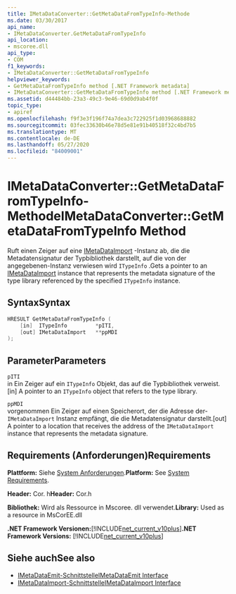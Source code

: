 ```yaml
---
title: IMetaDataConverter::GetMetaDataFromTypeInfo-Methode
ms.date: 03/30/2017
api_name:
- IMetaDataConverter.GetMetaDataFromTypeInfo
api_location:
- mscoree.dll
api_type:
- COM
f1_keywords:
- IMetaDataConverter::GetMetaDataFromTypeInfo
helpviewer_keywords:
- GetMetaDataFromTypeInfo method [.NET Framework metadata]
- IMetaDataConverter::GetMetaDataFromTypeInfo method [.NET Framework metadata]
ms.assetid: d44484bb-23a3-49c3-9e46-69d0d9ab4f0f
topic_type:
- apiref
ms.openlocfilehash: f9f3e3f196f74a7dea3c722925f1d03968688882
ms.sourcegitcommit: 03fec33630b46e78d5e81e91b40518f32c4bd7b5
ms.translationtype: MT
ms.contentlocale: de-DE
ms.lasthandoff: 05/27/2020
ms.locfileid: "84009001"
---
```

# <a name="imetadataconvertergetmetadatafromtypeinfo-method"></a><span data-ttu-id="ddb9d-102">IMetaDataConverter::GetMetaDataFromTypeInfo-Methode</span><span class="sxs-lookup"><span data-stu-id="ddb9d-102">IMetaDataConverter::GetMetaDataFromTypeInfo Method</span></span>
<span data-ttu-id="ddb9d-103">Ruft einen Zeiger auf eine [IMetaDataImport](imetadataimport-interface.md) -Instanz ab, die die Metadatensignatur der Typbibliothek darstellt, auf die von der angegebenen-Instanz verwiesen wird `ITypeInfo` .</span><span class="sxs-lookup"><span data-stu-id="ddb9d-103">Gets a pointer to an [IMetaDataImport](imetadataimport-interface.md) instance that represents the metadata signature of the type library referenced by the specified `ITypeInfo` instance.</span></span>  
  
## <a name="syntax"></a><span data-ttu-id="ddb9d-104">Syntax</span><span class="sxs-lookup"><span data-stu-id="ddb9d-104">Syntax</span></span>  
  
```cpp  
HRESULT GetMetaDataFromTypeInfo (  
    [in]  ITypeInfo         *pITI,  
    [out] IMetaDataImport   **ppMDI  
);  
```  
  
## <a name="parameters"></a><span data-ttu-id="ddb9d-105">Parameter</span><span class="sxs-lookup"><span data-stu-id="ddb9d-105">Parameters</span></span>  
 `pITI`  
 <span data-ttu-id="ddb9d-106">in Ein Zeiger auf ein `ITypeInfo` Objekt, das auf die Typbibliothek verweist.</span><span class="sxs-lookup"><span data-stu-id="ddb9d-106">[in] A pointer to an `ITypeInfo` object that refers to the type library.</span></span>  
  
 `ppMDI`  
 <span data-ttu-id="ddb9d-107">vorgenommen Ein Zeiger auf einen Speicherort, der die Adresse der- `IMetaDataImport` Instanz empfängt, die die Metadatensignatur darstellt.</span><span class="sxs-lookup"><span data-stu-id="ddb9d-107">[out] A pointer to a location that receives the address of the `IMetaDataImport` instance that represents the metadata signature.</span></span>  
  
## <a name="requirements"></a><span data-ttu-id="ddb9d-108">Requirements (Anforderungen)</span><span class="sxs-lookup"><span data-stu-id="ddb9d-108">Requirements</span></span>  
 <span data-ttu-id="ddb9d-109">**Plattform:** Siehe [System Anforderungen](../../get-started/system-requirements.md).</span><span class="sxs-lookup"><span data-stu-id="ddb9d-109">**Platform:** See [System Requirements](../../get-started/system-requirements.md).</span></span>  
  
 <span data-ttu-id="ddb9d-110">**Header:** Cor. h</span><span class="sxs-lookup"><span data-stu-id="ddb9d-110">**Header:** Cor.h</span></span>  
  
 <span data-ttu-id="ddb9d-111">**Bibliothek:** Wird als Ressource in Mscoree. dll verwendet.</span><span class="sxs-lookup"><span data-stu-id="ddb9d-111">**Library:** Used as a resource in MsCorEE.dll</span></span>  
  
 <span data-ttu-id="ddb9d-112">**.NET Framework Versionen:**[!INCLUDE[net_current_v10plus](../../../../includes/net-current-v10plus-md.md)]</span><span class="sxs-lookup"><span data-stu-id="ddb9d-112">**.NET Framework Versions:** [!INCLUDE[net_current_v10plus](../../../../includes/net-current-v10plus-md.md)]</span></span>  
  
## <a name="see-also"></a><span data-ttu-id="ddb9d-113">Siehe auch</span><span class="sxs-lookup"><span data-stu-id="ddb9d-113">See also</span></span>

- [<span data-ttu-id="ddb9d-114">IMetaDataEmit-Schnittstelle</span><span class="sxs-lookup"><span data-stu-id="ddb9d-114">IMetaDataEmit Interface</span></span>](imetadataemit-interface.md)
- [<span data-ttu-id="ddb9d-115">IMetaDataImport-Schnittstelle</span><span class="sxs-lookup"><span data-stu-id="ddb9d-115">IMetaDataImport Interface</span></span>](imetadataimport-interface.md)

